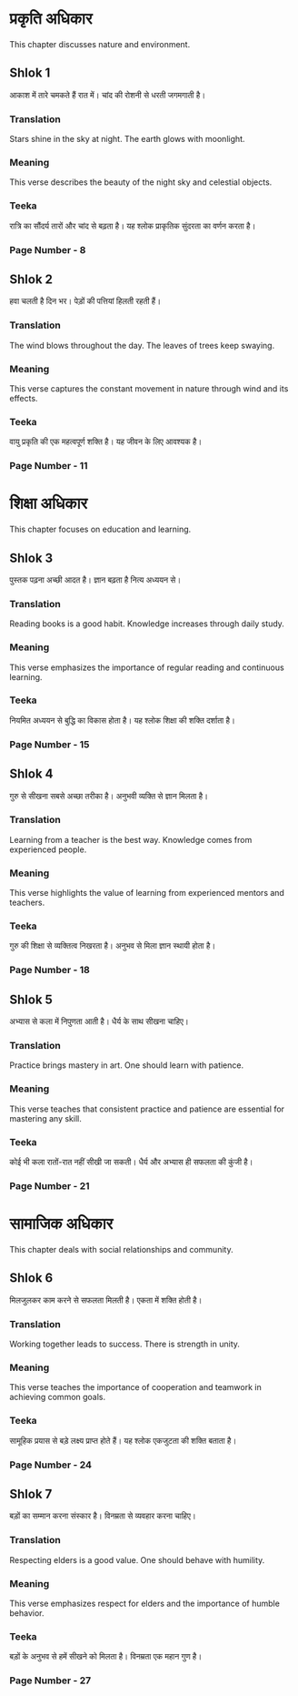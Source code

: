 # प्रकृति अधिकार

This chapter discusses nature and environment.

## Shlok 1

आकाश में तारे चमकते हैं रात में।
चांद की रोशनी से धरती जगमगाती है।

### Translation

Stars shine in the sky at night.
The earth glows with moonlight.

### Meaning

This verse describes the beauty of the night sky and celestial objects.

### Teeka

रात्रि का सौंदर्य तारों और चांद से बढ़ता है। यह श्लोक प्राकृतिक सुंदरता का वर्णन करता है।

### Page Number - 8

## Shlok 2

हवा चलती है दिन भर।
पेड़ों की पत्तियां हिलती रहती हैं।

### Translation

The wind blows throughout the day.
The leaves of trees keep swaying.

### Meaning

This verse captures the constant movement in nature through wind and its effects.

### Teeka

वायु प्रकृति की एक महत्वपूर्ण शक्ति है। यह जीवन के लिए आवश्यक है।

### Page Number - 11

# शिक्षा अधिकार

This chapter focuses on education and learning.

## Shlok 3

पुस्तक पढ़ना अच्छी आदत है।
ज्ञान बढ़ता है नित्य अध्ययन से।

### Translation

Reading books is a good habit.
Knowledge increases through daily study.

### Meaning

This verse emphasizes the importance of regular reading and continuous learning.

### Teeka

नियमित अध्ययन से बुद्धि का विकास होता है। यह श्लोक शिक्षा की शक्ति दर्शाता है।

### Page Number - 15

## Shlok 4

गुरु से सीखना सबसे अच्छा तरीका है।
अनुभवी व्यक्ति से ज्ञान मिलता है।

### Translation

Learning from a teacher is the best way.
Knowledge comes from experienced people.

### Meaning

This verse highlights the value of learning from experienced mentors and teachers.

### Teeka

गुरु की शिक्षा से व्यक्तित्व निखरता है। अनुभव से मिला ज्ञान स्थायी होता है।

### Page Number - 18

## Shlok 5

अभ्यास से कला में निपुणता आती है।
धैर्य के साथ सीखना चाहिए।

### Translation

Practice brings mastery in art.
One should learn with patience.

### Meaning

This verse teaches that consistent practice and patience are essential for mastering any skill.

### Teeka

कोई भी कला रातों-रात नहीं सीखी जा सकती। धैर्य और अभ्यास ही सफलता की कुंजी है।

### Page Number - 21

# सामाजिक अधिकार

This chapter deals with social relationships and community.

## Shlok 6

मिलजुलकर काम करने से सफलता मिलती है।
एकता में शक्ति होती है।

### Translation

Working together leads to success.
There is strength in unity.

### Meaning

This verse teaches the importance of cooperation and teamwork in achieving common goals.

### Teeka

सामूहिक प्रयास से बड़े लक्ष्य प्राप्त होते हैं। यह श्लोक एकजुटता की शक्ति बताता है।

### Page Number - 24

## Shlok 7

बड़ों का सम्मान करना संस्कार है।
विनम्रता से व्यवहार करना चाहिए।

### Translation

Respecting elders is a good value.
One should behave with humility.

### Meaning

This verse emphasizes respect for elders and the importance of humble behavior.

### Teeka

बड़ों के अनुभव से हमें सीखने को मिलता है। विनम्रता एक महान गुण है।

### Page Number - 27
